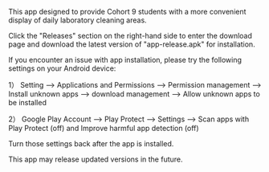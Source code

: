 This app designed to provide Cohort 9 students with a more convenient display of daily laboratory cleaning areas.

Click the "Releases" section on the right-hand side to enter the download page and download the latest version of "app-release.apk" for installation.



If you encounter an issue with app installation, please try the following settings on your Android device:

1） Setting --> Applications and Permissions --> Permission management --> Install unknown apps --> download management --> Allow unknown apps to be installed

2） Google Play Account --> Play Protect --> Settings --> Scan apps with Play Protect (off) and Improve harmful app detection (off)

Turn those settings back after the app is installed.



This app may release updated versions in the future.
